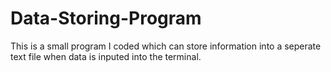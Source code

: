 # Data-Storing-Program
This is a small program I coded which can store information into a seperate text file when data is inputed into the terminal.
